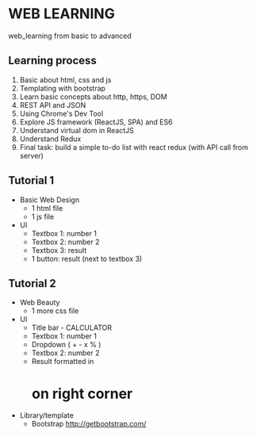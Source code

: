 # WEB LEARNING
web_learning from basic to advanced

## Learning process
1. Basic about html, css and js
2. Templating with bootstrap
3. Learn basic concepts about http, https, DOM
4. REST API and JSON
5. Using Chrome's Dev Tool
6. Explore JS framework (ReactJS, SPA) and ES6
7. Understand virtual dom in ReactJS
8. Understand Redux
9. Final task: build a simple to-do list with react redux (with API call from server)

## Tutorial 1
- Basic Web Design
  * 1 html file
  * 1 js file
- UI 
  * Textbox 1: number 1 
  * Textbox 2: number 2
  * Textbox 3: result
  * 1 button: result (next to textbox 3)

## Tutorial 2
- Web Beauty
  * 1 more css file
- UI
  * Title bar - CALCULATOR
  * Textbox 1: number 1 
  * Dropdown ( + - x % )
  * Textbox 2: number 2
  * Result formatted in <h1> on right corner
- Library/template
  * Bootstrap http://getbootstrap.com/ 
